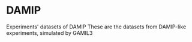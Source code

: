 # DAMIP
Experiments' datasets of DAMIP
These are the datasets from DAMIP-like experiments, simulated by GAMIL3
